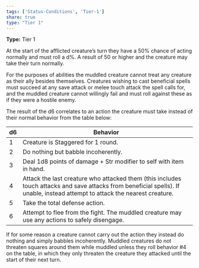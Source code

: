 ```yaml
---
tags: ['Status-Conditions', 'Tier-1']
share: true
type: "Tier 1"
---
```

**Type:** Tier 1

At the start of the afflicted creature’s turn they have a 50% chance of acting normally and must roll a d%. A result of 50 or higher and the creature may take their turn normally.

For the purposes of abilities the muddled creature cannot treat any creature as their ally besides themselves. Creatures wishing to cast beneficial spells must succeed at any save attack or melee touch attack the spell calls for, and the muddled creature cannot willingly fail and must roll against these as if they were a hostile enemy.

The result of the d6 correlates to an action the creature must take instead of their normal behavior from the table below:


|d6|Behavior|
|---|---|
|1|Creature is Staggered for 1 round.|
|2|Do nothing but babble incoherently.|
|3|Deal 1d8 points of damage + Str modifier to self with item in hand.|
|4|Attack the last creature who attacked them (this includes touch attacks and save attacks from beneficial spells). If unable, instead attempt to attack the nearest creature.|
|5|Take the total defense action.|
|6|Attempt to flee from the fight. The muddled creature may use any actions to safely disengage.|

If for some reason a creature cannot carry out the action they instead do nothing and simply babbles incoherently. Muddled creatures do not threaten squares around them while muddled unless they roll behavior #4 on the table, in which they only threaten the creature they attacked until the start of their next turn.
